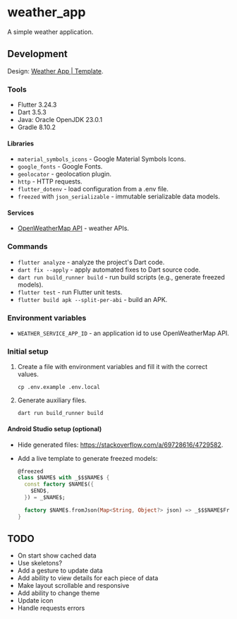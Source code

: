# weather_app

A simple weather application.

## Development

Design: [Weather App | Template](https://www.figma.com/community/file/1177627357046864157).

### Tools

* Flutter 3.24.3
* Dart 3.5.3
* Java: Oracle OpenJDK 23.0.1
* Gradle 8.10.2

#### Libraries

* `material_symbols_icons` - Google Material Symbols Icons.
* `google_fonts` - Google Fonts.
* `geolocator` - geolocation plugin.
* `http` - HTTP requests.
* `flutter_dotenv` - load configuration from a .env file.
* `freezed` with `json_serializable` - immutable serializable data models.

#### Services

* [OpenWeatherMap API](https://openweathermap.org/api) - weather APIs.

### Commands

* `flutter analyze` - analyze the project's Dart code.
* `dart fix --apply` - apply automated fixes to Dart source code.
* `dart run build_runner build` - run build scripts (e.g., generate freezed models).
* `flutter test` - run Flutter unit tests.
* `flutter build apk --split-per-abi` - build an APK.

### Environment variables

* `WEATHER_SERVICE_APP_ID` - an application id to use OpenWeatherMap API.


### Initial setup

1. Create a file with environment variables and fill it with the correct values.

    ```shell
    cp .env.example .env.local
    ```

2. Generate auxiliary files.

    ```shell
    dart run build_runner build
    ```

#### Android Studio setup (optional)

* Hide generated files: https://stackoverflow.com/a/69728616/4729582.
* Add a live template to generate freezed models:

    ```dart
    @freezed
    class $NAME$ with _$$$NAME$ {
      const factory $NAME$({
        $END$,
      }) = _$NAME$;

      factory $NAME$.fromJson(Map<String, Object?> json) => _$$$NAME$FromJson(json);
    }
    ```

## TODO

* On start show cached data
* Use skeletons?
* Add a gesture to update data
* Add ability to view details for each piece of data
* Make layout scrollable and responsive
* Add ability to change theme
* Update icon
* Handle requests errors
